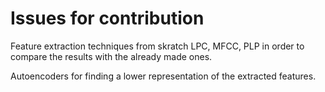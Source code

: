 # Issues for contribution

  Feature extraction techniques from skratch LPC, MFCC, PLP in order to compare the results with the already made ones.
  
  Autoencoders for finding a lower representation of the extracted features.
